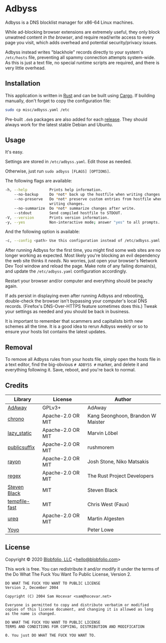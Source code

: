 # Adbyss

Adbyss is a DNS blocklist manager for x86-64 Linux machines.

While ad-blocking browser extensions are extremely useful, they only block
unwatned content *in the browser*, and require read/write access to every
page you visit, which adds overhead and potential security/privacy issues.

Adbyss instead writes "blackhole" records directly to your system's `/etc/hosts`
file, preventing all spammy connection attempts system-wide. As this is just a
text file, no special runtime scripts are required, and there is very little
overhead.



## Installation

This application is written in [Rust](https://www.rust-lang.org/) and can be built using [Cargo](https://github.com/rust-lang/cargo). If building manually, don't forget to copy the configuration file:
```bash
sudo cp misc/adbyss.yaml /etc
```

Pre-built `.deb` packages are also added for each [release](https://github.com/Blobfolio/adbyss/releases/latest). They should always work for the latest stable Debian and Ubuntu.



## Usage

It's easy.

Settings are stored in `/etc/adbyss.yaml`. Edit those as needed.

Otherwise, just run `sudo adbyss [FLAGS] [OPTIONS]`.

The following flags are available:
```bash
-h, --help          Prints help information.
    --no-backup     Do *not* back up the hostfile when writing changes.
    --no-preserve   Do *not* preserve custom entries from hostfile when
                    writing changes.
    --no-summarize  Do *not* summarize changes after write.
    --stdout        Send compiled hostfile to STDOUT.
-V, --version       Prints version information.
-y, --yes           Non-interactive mode; answer "yes" to all prompts.
```

And the following option is available:
```bash
-c, --config <path> Use this configuration instead of /etc/adbyss.yaml.
```

After running Adbyss for the first time, you might find some web sites are no longer working as expected. Most likely you're blocking an evil dependency the web site thinks it *needs*. No worries, just open your browser's Network Dev Tool window and reload the page. Make note of any failing domain(s), and update the `/etc/adbyss.yaml` configuration accordingly.

Restart your browser and/or computer and everything should be peachy again.

If ads persist in displaying even after running Adbyss and rebooting, double-check the browser isn't bypassing your computer's local DNS records. (Firefox's DNS-Over-HTTPS feature sometimes does this.) Tweak your settings as needed and you should be back in business.

It is important to remember that scammers and capitalists birth new schemes all the time. It is a good idea to rerun Adbyss weekly or so to ensure your hosts list contains the latest updates.



## Removal

To remove all Adbyss rules from your hosts file, simply open the hosts file in a text editor, find the big-obvious `# ADBYSS #` marker, and delete it and everything following it. Save, reboot, and you're back to normal.



## Credits

| Library | License | Author |
| ---- | ---- | ---- |
| [AdAway](https://adaway.org/) | GPLv3+ | AdAway |
| [chrono](https://crates.io/crates/chrono) | Apache-2.0 OR MIT | Kang Seonghoon, Brandon W Maister |
| [lazy_static](https://crates.io/crates/lazy_static) | Apache-2.0 OR MIT | Marvin Löbel |
| [publicsuffix](https://crates.io/crates/publicsuffix) | Apache-2.0 OR MIT | rushmorem |
| [rayon](https://crates.io/crates/rayon) | Apache-2.0 OR MIT | Josh Stone, Niko Matsakis |
| [regex](https://crates.io/crates/regex) | Apache-2.0 OR MIT | The Rust Project Developers |
| [Steven Black](https://github.com/StevenBlack/hosts) | MIT | Steven Black |
| [tempfile-fast](https://crates.io/crates/tempfile-fast) | MIT | Chris West (Faux) |
| [ureq](https://crates.io/crates/ureq) | Apache-2.0 OR MIT | Martin Algesten |
| [Yoyo](https://pgl.yoyo.org/adservers/) || Peter Lowe |



## License

Copyright © 2020 [Blobfolio, LLC](https://blobfolio.com) &lt;hello@blobfolio.com&gt;

This work is free. You can redistribute it and/or modify it under the terms of the Do What The Fuck You Want To Public License, Version 2.

    DO WHAT THE FUCK YOU WANT TO PUBLIC LICENSE
    Version 2, December 2004

    Copyright (C) 2004 Sam Hocevar <sam@hocevar.net>

    Everyone is permitted to copy and distribute verbatim or modified
    copies of this license document, and changing it is allowed as long
    as the name is changed.

    DO WHAT THE FUCK YOU WANT TO PUBLIC LICENSE
    TERMS AND CONDITIONS FOR COPYING, DISTRIBUTION AND MODIFICATION

    0. You just DO WHAT THE FUCK YOU WANT TO.
